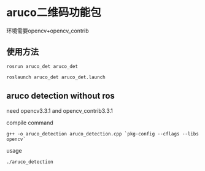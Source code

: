 # aruco二维码功能包

环境需要opencv+opencv_contrib  

## 使用方法

```
rosrun aruco_det aruco_det
```
```
roslaunch aruco_det aruco_det.launch
```

## aruco detection without ros

need opencv3.3.1 and opencv_contrib3.3.1

compile command
```
g++ -o aruco_detection aruco_detection.cpp `pkg-config --cflags --libs opencv`

```
usage
```
./aruco_detection
```


